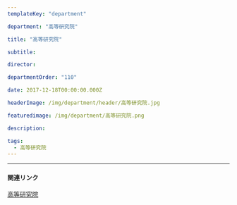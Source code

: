 ```yaml
---
templateKey: "department"

department: "高等研究院"

title: "高等研究院"

subtitle:

director:

departmentOrder: "110"

date: 2017-12-18T00:00:00.000Z

headerImage: /img/department/header/高等研究院.jpg

featuredimage: /img/department/高等研究院.png

description:

tags:
  - 高等研究院
---
```


---

#### 関連リンク

[高等研究院](http://www.iar.nagoya-u.ac.jp/)
